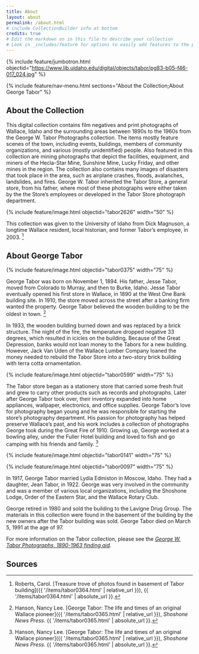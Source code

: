 ```yaml
---
title: About
layout: about
permalink: /about.html
# include CollectionBuilder info at bottom
credits: true
# Edit the markdown on in this file to describe your collection
# Look in _includes/feature for options to easily add features to the page
---
```


{% include feature/jumbotron.html objectid="https://www.lib.uidaho.edu/digital/objects/tabor/pg83-b05-f46-017_024.jpg" %} 

{% include feature/nav-menu.html sections="About the Collection;About George Tabor" %}

## About the Collection

This digital collection contains film negatives and print photographs of Wallace, Idaho and the surrounding areas between 1890s to the 1960s from the George W. Tabor Photographs collection. The items mostly feature scenes of the town, including events, buildings, members of community organizations, and various (mostly unidentified) people. Also featured in this collection are mining photographs that depict the facilities, equipment, and miners of the Hecla-Star Mine, Sunshine Mine, Lucky Friday, and other mines in the region. The collection also contains many images of disasters that took place in the area, such as airplane crashes, floods, avalanches, landslides, and fires. George W. Tabor inherited the Tabor Store, a general store, from his father, where most of these photographs were either taken by the the Store’s employees or developed in the Tabor Store photograph department.  

{% include feature/image.html objectid="tabor2626" width="50" %}

This collection was given to the University of Idaho from Dick Magnuson, a longtime Wallace resident, local historian, and former Tabor’s employee, in 2003. [^1] 

## About George Tabor

{% include feature/image.html objectid="tabor0375" width="75" %}

George Tabor was born on November 1, 1894. His father, Jesse Tabor, moved from Colorado to Murray, and then to Burke, Idaho. Jesse Tabor eventually opened his first store in Wallace, in 1890 at the West One Bank building site. In 1910, the store moved across the street after a banking firm wanted the property. George Tabor believed the wooden building to be the oldest in town. [^2]

In 1933, the wooden building burned down and was replaced by a brick structure. The night of the fire, the temperature dropped negative 33 degrees, which resulted in icicles on the building. Because of the Great Depression, banks would not loan money to the Tabors for a new building. However, Jack Van Uden of the Wallace Lumber Company loaned the money needed to rebuild the Tabor Store into a two-story brick building with terra cotta ornamentation.

{% include feature/image.html objectid="tabor0599" width="75" %}

The Tabor store began as a stationery store that carried some fresh fruit and grew to carry other products such as records and photographs. Later after George Tabor took over, their inventory expanded into home appliances, wallpaper, electronics, and office supplies. George Tabor’s love for photography began young and he was responsible for starting the store’s photography department. His passion for photography has helped preserve Wallace’s past, and his work includes a collection of photographs George took during the Great Fire of 1910. Growing up, George worked at a bowling alley, under the Fuller Hotel building and loved to fish and go camping with his friends and family. [^3]

{% include feature/image.html objectid="tabor0141" width="75" %}

{% include feature/image.html objectid="tabor0097" width="75" %}

In 1917, George Tabor married Lydia Edmiston in Moscow, Idaho. They had a daughter, Jean Tabor, in 1922. George was very involved in the community and was a member of various local organizations, including the Shoshone Lodge, Order of the Eastern Star, and the Wallace Rotary Club. 

George retired in 1980 and sold the building to the Lavigne Drug Group. The materials in this collection were found in the basement of the building by the new owners after the Tabor building was sold. George Tabor died on March 5, 1991 at the age of 97.

For more information on the Tabor collection, please see the *[George W. Tabor Photographs, 1890-1963 finding aid](https://archiveswest.orbiscascade.org/ark:/80444/xv538451)*.

## Sources

[^1]: Roberts, Carol. [Treasure trove of photos found in basement of Tabor building]({{ '/items/tabor0364.html' | relative_url }}), {{ '/items/tabor0364.html' | absolute_url }}.

[^2]: Hanson, Nancy Lee. [George Tabor: The life and times of an original Wallace pioneer]({{ '/items/tabor0365.html' | relative_url }}), *Shoshone News Press.* {{ '/items/tabor0365.html' | absolute_url }}.  

[^3]: Hanson, Nancy Lee. [George Tabor: The life and times of an original Wallace pioneer]({{ '/items/tabor0365.html' | relative_url }}), *Shoshone News Press.* {{ '/items/tabor0365.html' | absolute_url }}.  

